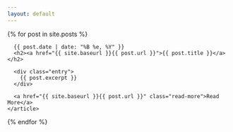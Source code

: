 ```yaml
---
layout: default
---
```


<div class="posts">
  {% for post in site.posts %}
    <article class="post">

      {{ post.date | date: "%B %e, %Y" }}
      <h2><a href="{{ site.baseurl }}{{ post.url }}">{{ post.title }}</a></h2>

      <div class="entry">
        {{ post.excerpt }}
      </div>

      <a href="{{ site.baseurl }}{{ post.url }}" class="read-more">Read More</a>
    </article>
  {% endfor %}
</div>